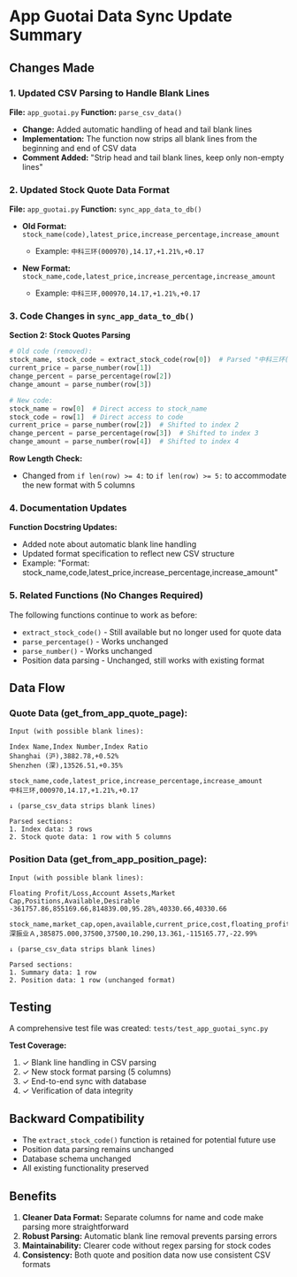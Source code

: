 # App Guotai Data Sync Update Summary

## Changes Made

### 1. Updated CSV Parsing to Handle Blank Lines
**File:** `app_guotai.py`
**Function:** `parse_csv_data()`

- **Change:** Added automatic handling of head and tail blank lines
- **Implementation:** The function now strips all blank lines from the beginning and end of CSV data
- **Comment Added:** "Strip head and tail blank lines, keep only non-empty lines"

### 2. Updated Stock Quote Data Format
**File:** `app_guotai.py`
**Function:** `sync_app_data_to_db()`

- **Old Format:** `stock_name(code),latest_price,increase_percentage,increase_amount`
  - Example: `中科三环(000970),14.17,+1.21%,+0.17`
  
- **New Format:** `stock_name,code,latest_price,increase_percentage,increase_amount`
  - Example: `中科三环,000970,14.17,+1.21%,+0.17`

### 3. Code Changes in `sync_app_data_to_db()`

**Section 2: Stock Quotes Parsing**
```python
# Old code (removed):
stock_name, stock_code = extract_stock_code(row[0])  # Parsed "中科三环(000970)"
current_price = parse_number(row[1])
change_percent = parse_percentage(row[2])
change_amount = parse_number(row[3])

# New code:
stock_name = row[0]  # Direct access to stock_name
stock_code = row[1]  # Direct access to code
current_price = parse_number(row[2])  # Shifted to index 2
change_percent = parse_percentage(row[3])  # Shifted to index 3
change_amount = parse_number(row[4])  # Shifted to index 4
```

**Row Length Check:**
- Changed from `if len(row) >= 4:` to `if len(row) >= 5:` to accommodate the new format with 5 columns

### 4. Documentation Updates

**Function Docstring Updates:**
- Added note about automatic blank line handling
- Updated format specification to reflect new CSV structure
- Example: "Format: stock_name,code,latest_price,increase_percentage,increase_amount"

### 5. Related Functions (No Changes Required)

The following functions continue to work as before:
- `extract_stock_code()` - Still available but no longer used for quote data
- `parse_percentage()` - Works unchanged
- `parse_number()` - Works unchanged
- Position data parsing - Unchanged, still works with existing format

## Data Flow

### Quote Data (get_from_app_quote_page):
```
Input (with possible blank lines):

Index Name,Index Number,Index Ratio
Shanghai (沪),3882.78,+0.52%
Shenzhen (深),13526.51,+0.35%

stock_name,code,latest_price,increase_percentage,increase_amount
中科三环,000970,14.17,+1.21%,+0.17

↓ (parse_csv_data strips blank lines)

Parsed sections:
1. Index data: 3 rows
2. Stock quote data: 1 row with 5 columns
```

### Position Data (get_from_app_position_page):
```
Input (with possible blank lines):

Floating Profit/Loss,Account Assets,Market Cap,Positions,Available,Desirable
-361757.86,855169.66,814839.00,95.28%,40330.66,40330.66

stock_name,market_cap,open,available,current_price,cost,floating_profit,floating_loss(%)
深振业Ａ,385875.000,37500,37500,10.290,13.361,-115165.77,-22.99%

↓ (parse_csv_data strips blank lines)

Parsed sections:
1. Summary data: 1 row
2. Position data: 1 row (unchanged format)
```

## Testing

A comprehensive test file was created: `tests/test_app_guotai_sync.py`

**Test Coverage:**
1. ✓ Blank line handling in CSV parsing
2. ✓ New stock format parsing (5 columns)
3. ✓ End-to-end sync with database
4. ✓ Verification of data integrity

## Backward Compatibility

- The `extract_stock_code()` function is retained for potential future use
- Position data parsing remains unchanged
- Database schema unchanged
- All existing functionality preserved

## Benefits

1. **Cleaner Data Format:** Separate columns for name and code make parsing more straightforward
2. **Robust Parsing:** Automatic blank line removal prevents parsing errors
3. **Maintainability:** Clearer code without regex parsing for stock codes
4. **Consistency:** Both quote and position data now use consistent CSV formats
